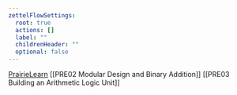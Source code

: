 ```yaml
---
zettelFlowSettings:
  root: true
  actions: []
  label: ""
  childrenHeader: ""
  optional: false
---
```

[PrairieLearn](https://us.prairielearn.com/pl)
[[PRE02 Modular Design and Binary Addition]]
[[PRE03 Building an Arithmetic Logic Unit]]
